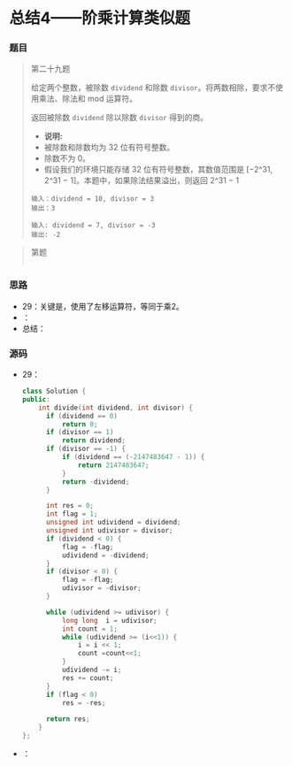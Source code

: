 # 总结4——阶乘计算类似题

### 题目

> 第二十九题
>
> 给定两个整数，被除数 `dividend` 和除数 `divisor`。将两数相除，要求不使用乘法、除法和 mod 运算符。
>
> 返回被除数 `dividend` 除以除数 `divisor` 得到的商。
>
> - **说明:**
> - 被除数和除数均为 32 位有符号整数。
> - 除数不为 0。
> - 假设我们的环境只能存储 32 位有符号整数，其数值范围是 [−2^31,  2^31 − 1]。本题中，如果除法结果溢出，则返回 2^31 − 1
>
> ```
> 输入：dividend = 10, divisor = 3
> 输出：3
> 
> 输入: dividend = 7, divisor = -3
> 输出: -2
> ```

> 第题
>
> 
>
> ```
> 
> ```

### 思路

* 29：关键是，使用了左移运算符，等同于乘2。
* ：
* 总结：

### 源码

* 29：

  ```c++
  class Solution {
  public:
      int divide(int dividend, int divisor) {
  		if (dividend == 0)
  			return 0;
  		if (divisor == 1) 
  			return dividend;			
  		if (divisor == -1) {
  			if (dividend == (-2147483647 - 1)) {
  				return 2147483647;
  			}				
  			return -dividend;
  		}			
  
  		int res = 0;
  		int flag = 1;
  		unsigned int udividend = dividend;
  		unsigned int udivisor = divisor;
  		if (dividend < 0) {
  			flag = -flag;
  			udividend = -dividend;
  		}
  		if (divisor < 0) {
  			flag = -flag;
  			udivisor = -divisor;
  		}
  
  		while (udividend >= udivisor) {
  			long long  i = udivisor;
  			int count = 1;
  			while (udividend >= (i<<1)) {
  				i = i << 1;
  				count =count<<1;
  			}
  			udividend -= i;
  			res += count;
  		}
  		if (flag < 0)
  			res = -res;
  		
  		return res;
      }
  };
  ```

* ：

  ```c++
  
  ```
